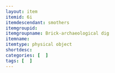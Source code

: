 ```yaml
---
layout: item
itemid: 6i
itemdescendant: smothers
itemgroupid: 
itemgroupname: Brick-archaeological dig
itemname: 
itemtype: physical object
shortdesc: 
categories: [  ]
tags: [  ]
---
```








